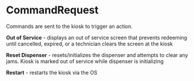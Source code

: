 #  CommandRequest

Commands are sent to the kiosk to trigger an action.

**Out of Service** - displays an out of service screen that prevents redeeming until cancelled, expired, or a technician
clears the screen at the kiosk

**Reset Dispenser** - resets/initializes the dispenser and attempts to clear any jams. Kiosk is marked out of service
while dispenser is initializing

**Restart** - restarts the kiosk via the OS

<api-schema openapi-path="../../../tsp-output/schema/openapi.yaml" name="CommandRequest"></api-schema>